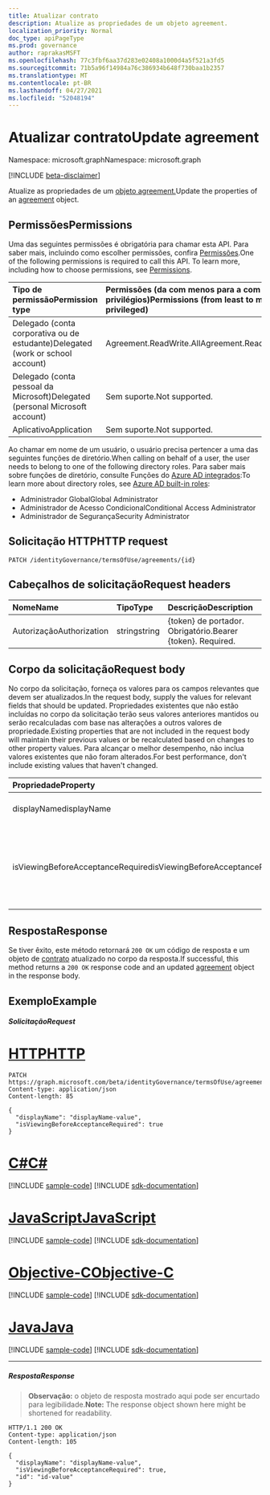 ```yaml
---
title: Atualizar contrato
description: Atualize as propriedades de um objeto agreement.
localization_priority: Normal
doc_type: apiPageType
ms.prod: governance
author: raprakasMSFT
ms.openlocfilehash: 77c3fbf6aa37d283e02408a1000d4a5f521a3fd5
ms.sourcegitcommit: 71b5a96f14984a76c386934b648f730baa1b2357
ms.translationtype: MT
ms.contentlocale: pt-BR
ms.lasthandoff: 04/27/2021
ms.locfileid: "52048194"
---
```

# <a name="update-agreement"></a><span data-ttu-id="2471e-103">Atualizar contrato</span><span class="sxs-lookup"><span data-stu-id="2471e-103">Update agreement</span></span>

<span data-ttu-id="2471e-104">Namespace: microsoft.graph</span><span class="sxs-lookup"><span data-stu-id="2471e-104">Namespace: microsoft.graph</span></span>

[!INCLUDE [beta-disclaimer](../../includes/beta-disclaimer.md)]

<span data-ttu-id="2471e-105">Atualize as propriedades de um [objeto agreement.](../resources/agreement.md)</span><span class="sxs-lookup"><span data-stu-id="2471e-105">Update the properties of an [agreement](../resources/agreement.md) object.</span></span>
## <a name="permissions"></a><span data-ttu-id="2471e-106">Permissões</span><span class="sxs-lookup"><span data-stu-id="2471e-106">Permissions</span></span>
<span data-ttu-id="2471e-p101">Uma das seguintes permissões é obrigatória para chamar esta API. Para saber mais, incluindo como escolher permissões, confira [Permissões](/graph/permissions-reference).</span><span class="sxs-lookup"><span data-stu-id="2471e-p101">One of the following permissions is required to call this API. To learn more, including how to choose permissions, see [Permissions](/graph/permissions-reference).</span></span>

|<span data-ttu-id="2471e-109">Tipo de permissão</span><span class="sxs-lookup"><span data-stu-id="2471e-109">Permission type</span></span>                        | <span data-ttu-id="2471e-110">Permissões (da com menos para a com mais privilégios)</span><span class="sxs-lookup"><span data-stu-id="2471e-110">Permissions (from least to most privileged)</span></span>              |
|:--------------------------------------|:---------------------------------------------------------|
|<span data-ttu-id="2471e-111">Delegado (conta corporativa ou de estudante)</span><span class="sxs-lookup"><span data-stu-id="2471e-111">Delegated (work or school account)</span></span>     | <span data-ttu-id="2471e-112">Agreement.ReadWrite.All</span><span class="sxs-lookup"><span data-stu-id="2471e-112">Agreement.ReadWrite.All</span></span> |
|<span data-ttu-id="2471e-113">Delegado (conta pessoal da Microsoft)</span><span class="sxs-lookup"><span data-stu-id="2471e-113">Delegated (personal Microsoft account)</span></span> | <span data-ttu-id="2471e-114">Sem suporte.</span><span class="sxs-lookup"><span data-stu-id="2471e-114">Not supported.</span></span> |
|<span data-ttu-id="2471e-115">Aplicativo</span><span class="sxs-lookup"><span data-stu-id="2471e-115">Application</span></span>                            | <span data-ttu-id="2471e-116">Sem suporte.</span><span class="sxs-lookup"><span data-stu-id="2471e-116">Not supported.</span></span> |

<span data-ttu-id="2471e-117">Ao chamar em nome de um usuário, o usuário precisa pertencer a uma das seguintes funções de diretório.</span><span class="sxs-lookup"><span data-stu-id="2471e-117">When calling on behalf of a user, the user needs to belong to one of the following directory roles.</span></span> <span data-ttu-id="2471e-118">Para saber mais sobre funções de diretório, consulte Funções do [Azure AD integrados](/azure/active-directory/roles/permissions-reference):</span><span class="sxs-lookup"><span data-stu-id="2471e-118">To learn more about directory roles, see [Azure AD built-in roles](/azure/active-directory/roles/permissions-reference):</span></span>
+ <span data-ttu-id="2471e-119">Administrador Global</span><span class="sxs-lookup"><span data-stu-id="2471e-119">Global Administrator</span></span>
+ <span data-ttu-id="2471e-120">Administrador de Acesso Condicional</span><span class="sxs-lookup"><span data-stu-id="2471e-120">Conditional Access Administrator</span></span>
+ <span data-ttu-id="2471e-121">Administrador de Segurança</span><span class="sxs-lookup"><span data-stu-id="2471e-121">Security Administrator</span></span>

## <a name="http-request"></a><span data-ttu-id="2471e-122">Solicitação HTTP</span><span class="sxs-lookup"><span data-stu-id="2471e-122">HTTP request</span></span>
<!-- { "blockType": "ignored" } -->
```http
PATCH /identityGovernance/termsOfUse/agreements/{id}
```
## <a name="request-headers"></a><span data-ttu-id="2471e-123">Cabeçalhos de solicitação</span><span class="sxs-lookup"><span data-stu-id="2471e-123">Request headers</span></span>
| <span data-ttu-id="2471e-124">Nome</span><span class="sxs-lookup"><span data-stu-id="2471e-124">Name</span></span>         | <span data-ttu-id="2471e-125">Tipo</span><span class="sxs-lookup"><span data-stu-id="2471e-125">Type</span></span>        | <span data-ttu-id="2471e-126">Descrição</span><span class="sxs-lookup"><span data-stu-id="2471e-126">Description</span></span> |
|:-------------|:------------|:------------|
| <span data-ttu-id="2471e-127">Autorização</span><span class="sxs-lookup"><span data-stu-id="2471e-127">Authorization</span></span> | <span data-ttu-id="2471e-128">string</span><span class="sxs-lookup"><span data-stu-id="2471e-128">string</span></span> | <span data-ttu-id="2471e-p103">\{token\} de portador. Obrigatório.</span><span class="sxs-lookup"><span data-stu-id="2471e-p103">Bearer \{token\}. Required.</span></span> |

## <a name="request-body"></a><span data-ttu-id="2471e-131">Corpo da solicitação</span><span class="sxs-lookup"><span data-stu-id="2471e-131">Request body</span></span>
<span data-ttu-id="2471e-132">No corpo da solicitação, forneça os valores para os campos relevantes que devem ser atualizados.</span><span class="sxs-lookup"><span data-stu-id="2471e-132">In the request body, supply the values for relevant fields that should be updated.</span></span> <span data-ttu-id="2471e-133">Propriedades existentes que não estão incluídas no corpo da solicitação terão seus valores anteriores mantidos ou serão recalculadas com base nas alterações a outros valores de propriedade.</span><span class="sxs-lookup"><span data-stu-id="2471e-133">Existing properties that are not included in the request body will maintain their previous values or be recalculated based on changes to other property values.</span></span> <span data-ttu-id="2471e-134">Para alcançar o melhor desempenho, não inclua valores existentes que não foram alterados.</span><span class="sxs-lookup"><span data-stu-id="2471e-134">For best performance, don't include existing values that haven't changed.</span></span>

| <span data-ttu-id="2471e-135">Propriedade</span><span class="sxs-lookup"><span data-stu-id="2471e-135">Property</span></span>     | <span data-ttu-id="2471e-136">Tipo</span><span class="sxs-lookup"><span data-stu-id="2471e-136">Type</span></span>        | <span data-ttu-id="2471e-137">Descrição</span><span class="sxs-lookup"><span data-stu-id="2471e-137">Description</span></span> |
|:-------------|:------------|:------------|
|<span data-ttu-id="2471e-138">displayName</span><span class="sxs-lookup"><span data-stu-id="2471e-138">displayName</span></span>|<span data-ttu-id="2471e-139">String</span><span class="sxs-lookup"><span data-stu-id="2471e-139">String</span></span>|<span data-ttu-id="2471e-140">Nome de exibição do contrato.</span><span class="sxs-lookup"><span data-stu-id="2471e-140">Display name of the agreement.</span></span>|
|<span data-ttu-id="2471e-141">isViewingBeforeAcceptanceRequired</span><span class="sxs-lookup"><span data-stu-id="2471e-141">isViewingBeforeAcceptanceRequired</span></span>|<span data-ttu-id="2471e-142">Boolean</span><span class="sxs-lookup"><span data-stu-id="2471e-142">Boolean</span></span>|<span data-ttu-id="2471e-143">Se o usuário precisa expandir e exibir o contrato antes de aceitar.</span><span class="sxs-lookup"><span data-stu-id="2471e-143">Whether the user has to expand and view the agreement before accepting.</span></span>|

## <a name="response"></a><span data-ttu-id="2471e-144">Resposta</span><span class="sxs-lookup"><span data-stu-id="2471e-144">Response</span></span>
<span data-ttu-id="2471e-145">Se tiver êxito, este método retornará `200 OK` um código de resposta e um objeto de [contrato](../resources/agreement.md) atualizado no corpo da resposta.</span><span class="sxs-lookup"><span data-stu-id="2471e-145">If successful, this method returns a `200 OK` response code and an updated [agreement](../resources/agreement.md) object in the response body.</span></span>
## <a name="example"></a><span data-ttu-id="2471e-146">Exemplo</span><span class="sxs-lookup"><span data-stu-id="2471e-146">Example</span></span>
##### <a name="request"></a><span data-ttu-id="2471e-147">Solicitação</span><span class="sxs-lookup"><span data-stu-id="2471e-147">Request</span></span>


# <a name="http"></a>[<span data-ttu-id="2471e-148">HTTP</span><span class="sxs-lookup"><span data-stu-id="2471e-148">HTTP</span></span>](#tab/http)
<!-- {
  "blockType": "request",
  "name": "update_agreement"
}-->
```http
PATCH https://graph.microsoft.com/beta/identityGovernance/termsOfUse/agreements/{id}
Content-type: application/json
Content-length: 85

{
  "displayName": "displayName-value",
  "isViewingBeforeAcceptanceRequired": true
}
```
# <a name="c"></a>[<span data-ttu-id="2471e-149">C#</span><span class="sxs-lookup"><span data-stu-id="2471e-149">C#</span></span>](#tab/csharp)
[!INCLUDE [sample-code](../includes/snippets/csharp/update-agreement-csharp-snippets.md)]
[!INCLUDE [sdk-documentation](../includes/snippets/snippets-sdk-documentation-link.md)]

# <a name="javascript"></a>[<span data-ttu-id="2471e-150">JavaScript</span><span class="sxs-lookup"><span data-stu-id="2471e-150">JavaScript</span></span>](#tab/javascript)
[!INCLUDE [sample-code](../includes/snippets/javascript/update-agreement-javascript-snippets.md)]
[!INCLUDE [sdk-documentation](../includes/snippets/snippets-sdk-documentation-link.md)]

# <a name="objective-c"></a>[<span data-ttu-id="2471e-151">Objective-C</span><span class="sxs-lookup"><span data-stu-id="2471e-151">Objective-C</span></span>](#tab/objc)
[!INCLUDE [sample-code](../includes/snippets/objc/update-agreement-objc-snippets.md)]
[!INCLUDE [sdk-documentation](../includes/snippets/snippets-sdk-documentation-link.md)]

# <a name="java"></a>[<span data-ttu-id="2471e-152">Java</span><span class="sxs-lookup"><span data-stu-id="2471e-152">Java</span></span>](#tab/java)
[!INCLUDE [sample-code](../includes/snippets/java/update-agreement-java-snippets.md)]
[!INCLUDE [sdk-documentation](../includes/snippets/snippets-sdk-documentation-link.md)]

---


##### <a name="response"></a><span data-ttu-id="2471e-153">Resposta</span><span class="sxs-lookup"><span data-stu-id="2471e-153">Response</span></span>
><span data-ttu-id="2471e-154">**Observação:** o objeto de resposta mostrado aqui pode ser encurtado para legibilidade.</span><span class="sxs-lookup"><span data-stu-id="2471e-154">**Note:** The response object shown here might be shortened for readability.</span></span>

<!-- {
  "blockType": "response",
  "truncated": true,
  "@odata.type": "microsoft.graph.agreement"
} -->
```http
HTTP/1.1 200 OK
Content-type: application/json
Content-length: 105

{
  "displayName": "displayName-value",
  "isViewingBeforeAcceptanceRequired": true,
  "id": "id-value"
}
```

<!-- uuid: 8fcb5dbc-d5aa-4681-8e31-b001d5168d79
2015-10-25 14:57:30 UTC -->
<!--
{
  "type": "#page.annotation",
  "description": "Update agreement",
  "keywords": "",
  "section": "documentation",
  "tocPath": "",
  "suppressions": [
  ]
}
-->


